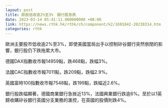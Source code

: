 ```yaml
---
layout: post
title: 歐股低收逾2%至3%　銀行股急跌
date: 2023-03-14 05:41:11.000000000 +08:00
link: https://news.rthk.hk/rthk/ch/component/k2/1691842-20230314.htm
categories: rthk
---
```


歐洲主要股市低收逾2%至3%，即使美國當局出手以控制矽谷銀行突然倒閉的影響，銀行股仍下跌拖累大市。

德國DAX指數收市報14959點，跌468點，跌幅3%。

法國CAC指數收市報7011點，跌209點，跌幅2.9%。

英國富時100指數收市報7548點，跌199點，跌幅近2.6%。

銀行股跌幅顯著，德國商業銀行急挫近13%，法國興業銀行跌逾6%。至於以1英鎊收購矽谷銀行英國分支業務的滙控，在英國的股價則跌4%。
